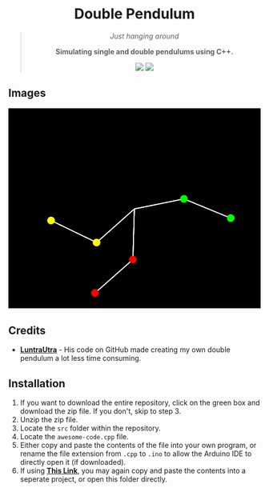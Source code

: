 <div align="center">
  <h1>Double Pendulum</h1>
    <blockquote>
        <p><i>Just hanging around</i></p>
        <p><b>Simulating single and double pendulums using C++.</b></p>
        <img src=https://img.shields.io/badge/Build-Working-brightgreen>
        <img src=https://img.shields.io/badge/Progress-Complete-Green>
    </blockquote>
</div>

## Images
![alt text](https://github.com/KacperBazan/Double_Pendulum/blob/main/img/Pendulum_1.PNG)

## Credits
- **[LuntraUtra](https://github.com/lutrarutra/sfml_pendulumPhysics)** - His code on GitHub made creating my own double pendulum a lot less time consuming.

## Installation
1. If you want to download the entire repository, click on the green box and download the zip file. If you don't, skip to step 3.
2. Unzip the zip file.
3. Locate the `src` folder within the repository. 
4. Locate the `awesome-code.cpp` file.
5. Either copy and paste the contents of the file into your own program, or rename the file extension from `.cpp` to `.ino` to allow the Arduino IDE to directly open it (if downloaded).
6. If using **[This Link](https://www.youtube.com/watch?v=JmvMvIphMnY)**, you may again copy and paste the contents into a seperate project, or open this folder directly.
